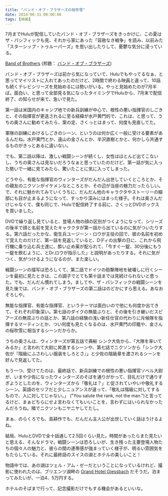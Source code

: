 ```yaml
---
title: "バンド・オブ・ブラザーズの桜吹雪"
date: 2014-08-31 00:00:00
tags: [映画]
---
```


7月までHuluが配信していたバンド・オブ・ブラザーズをきっかけに、この夏はザ・パシフィックも見、それから家にあった「容赦なき戦争」を読み、以前みた「スターシップ・トゥルーパーズ」を思い出したりして、憂鬱な気分に浸っている。 

  


[Band of Brothers](http://www.hbo.com/band-of-brothers#/) (邦題： [バンド・オブ・ブラザーズ](http://www.amuse-s-e.co.jp/band_of_brothers/index.html)) 

  


バンド・オブ・ブラザーズは前から気になっていて、Huluでもやってるなぁ、と思ってマイリストに入れてあったのだけど、2時間で終わる映画と違って、10話も続くテレビシリーズを見始めるには勢いがいる。やっと見始めたのが7月半ば。面白い、と思って全部見る気になったタイミングでHuluから、7月末で配信終了、の知らせが来て、急いで見た。 

  


第一話は米国内のキャンプ地での新兵訓練が中心で、根性の悪い指揮官のしごきと、その指揮官が更迭されるに至る経緯が水戸黄門的で、これは、と思って、うちの奥さんに勧めてみたら、案の定、さくっとはまって、何度も見直してた。 

  


軍隊の訓練におけるしごきのシーン、というのは何か広く一般に受ける要素があるんだね。水戸黄門とか、遠山の金さんとか、半沢直樹とかと、何かしら共通するものがきっとあるに違いない。 

  


でも、第二話以降は、激しい戦闘シーンが続くし、女性はほとんど出てこないし、うちの奥さんは見ないだろうなぁと思っていたのだけど、第一話が気に入った勢いで一緒に見てみたら、驚いたことに気に入ってしまった。 

  


どうやら、有能な指揮官のウィンターズがだんだん出世していくところとか、その親友のニクソンがイケメンなところとか、その辺が当座の魅力だったらしい。で、それに魅かれてみていくうちに、だんだん他のキャラクタやストーリーの細部にも目が止まるようになって、すっかり深みにはまった様子。それは奥さんだけじゃなくて、僕も同じで、Huluで配信終了する前に、さくっとDVDボックスを買いました。 

  


DVDで繰り返し見ていると、登場人物の顔の区別がつくようになって、シリーズの後半で顔と名前を覚えたキャラクタが第一話から出ているのに気がついたりする。第六話だったかな、衛生兵ユージーン・ロウが主役の回で、彼の名前を初めて覚えたのだけど、第一話を見返していると、Dディの出撃の日に、これから飛行機に乗り込む兵士達に、酔い止め薬が配られて、「今すぐ一錠、30分後にもう一錠を飲むように、とDr.ロウが指示した」と説明があったりする。それに気がつく、気がつけるようになるのが、また楽しい。 

  


戦闘シーンの描写は恐ろしくて、第二話でドイツの砲撃陣地を破壊しに行くシーンを最初に見たときは、この調子でとても第十話までは見続けられないと思った。でも、だんだん慣れてしまう。ましてや、ザ・パシフィックの戦闘シーンを見た後では、バンド・オブ・ブラザーズの第二話はのどかにすら思える。あなおそろしや。 

  


無能な指揮官、有能な指揮官、というテーマは面白いので他にも何度か出てきて、それぞれ印象深い。第七話のダイクの無能ぶりと、その後を引き継いだスピアーズの無双ぶりの話とか、第八話の経験の浅い新任仕官の代わりに斥候隊を指揮するマーティンとか、つい何度も見たくなるのは、水戸黄門の印籠や、金さんの桜吹雪に相当するシーンだからか。 

  


うちの奥さんは、ウィンターズが第五話で~~真紅~~ シンク大佐から、「大隊を率いてみるか」と言われて大尉に昇進するシーンや、第七話でニクソンから「シンク大佐が『階級にふさわしい服装をしろとさ』」と少佐の階級章を渡されるシーンを好んで見返してた。 

  


もう一つ、受けてたのは、最終話で、新兵訓練での根性の悪い指揮官ソベル大尉が、いまや少佐になったウィンターズのそばを通りがかって、目礼だけで通りすぎようとしたのを、ウィンターズから「敬礼は？」と促されていやいや敬礼するシーン。英語のセリフだと少しニュアンスが違って、「敬礼は階級に対してするもので、人に対してじゃない。」 ("You salute the rank, not the man.")と言ってるけど、まぁどちらにせよ言わなくてもいいことを、言わずにはいられなかったんだろうね。隣でニクソンもニヤニヤしてたし。 

  


まぁ、のらくろでも、島耕作でも、だんだん主人公が出世していく話はうけるよね。 

  


結局、HuluとDVDで全十話通して2.5回ぐらい見た。時間があったらまた見たいと思える、そんなドラマ。戦闘シーンは恐ろしいが、生き残った主要登場人物たちの個々人の魅力と、彼らの間の連帯感が強まっていく様子が、明るい雰囲気をもたらしている。それに最終話のスイスの湖とホテルの美しいこと！ 

  


物語中では、あの湖はツェル・アム・ゼーだということになっているけれど、撮影に使われたのは、ブリエンツ湖畔の [Grand Hotel Giessbach](http://www.giessbach.ch/en/home.html) だそうだ。泊まってみたいが、一泊4、5万円する。 

  


ホテルのそばまで行って、記念撮影だけでもする機会があるといいな。
